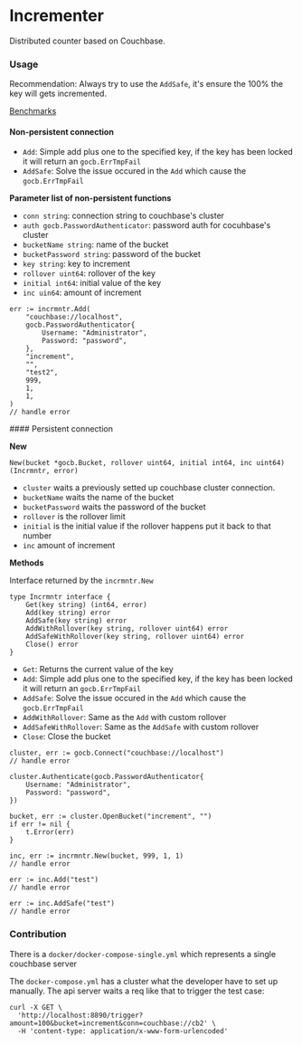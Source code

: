 # Incrementer

Distributed counter based on Couchbase.

### Usage

Recommendation: Always try to use the `AddSafe`, it's ensure the 100% the key will gets incremented.

[Benchmarks](benchmark.md)

#### Non-persistent connection

- `Add`: Simple add plus one to the specified key, if the key has been locked it will return an `gocb.ErrTmpFail`
- `AddSafe`: Solve the issue occured in the `Add` which cause the `gocb.ErrTmpFail`

**Parameter list of non-persistent functions**

- `conn string`: connection string to couchbase's cluster
- `auth gocb.PasswordAuthenticator`: password auth for cocuhbase's cluster
- `bucketName string`: name of the bucket
- `bucketPassword string`: password of the bucket
- `key string`: key to increment
- `rollover uint64`: rollover of the key
- `initial int64`: initial value of the key
- `inc uin64`: amount of increment

```
err := incrmntr.Add(
	"couchbase://localhost",
	gocb.PasswordAuthenticator{
		Username: "Administrator",
		Password: "password",
	},
	"increment",
	"",
	"test2",
	999,
	1,
	1,
)
// handle error
```

#### Persistent connection

**New**

```
New(bucket *gocb.Bucket, rollover uint64, initial int64, inc uint64) (Incrmntr, error)
```

- `cluster` waits a previously setted up couchbase cluster connection.
- `bucketName` waits the name of the bucket
- `bucketPassword` waits the password of the bucket
- `rollover` is the rollover limit
- `initial` is the initial value if the rollover happens put it back to that number
- `inc` amount of increment

**Methods**

Interface returned by the `incrmntr.New`

```
type Incrmntr interface {
	Get(key string) (int64, error)
	Add(key string) error
	AddSafe(key string) error
	AddWithRollover(key string, rollover uint64) error
	AddSafeWithRollover(key string, rollover uint64) error
	Close() error
}
```

- `Get`: Returns the current value of the key
- `Add`: Simple add plus one to the specified key, if the key has been locked it will return an `gocb.ErrTmpFail`
- `AddSafe`: Solve the issue occured in the `Add` which cause the `gocb.ErrTmpFail`
- `AddWithRollover`: Same as the `Add` with custom rollover
- `AddSafeWithRollover`: Same as the `AddSafe` with custom rollover
- `Close`: Close the bucket

```
cluster, err := gocb.Connect("couchbase://localhost")
// handle error

cluster.Authenticate(gocb.PasswordAuthenticator{
	Username: "Administrator",
	Password: "password",
})

bucket, err := cluster.OpenBucket("increment", "")
if err != nil {
	t.Error(err)
}

inc, err := incrmntr.New(bucket, 999, 1, 1)
// handle error

err := inc.Add("test")
// handle error

err := inc.AddSafe("test")
// handle error
```

### Contribution

There is a `docker/docker-compose-single.yml` which represents a single couchbase server

The `docker-compose.yml` has a cluster what the developer have to set up manually. The api server waits a req like that to trigger the test case:

```
curl -X GET \
  'http://localhost:8890/trigger?amount=100&bucket=increment&conn=couchbase://cb2' \
  -H 'content-type: application/x-www-form-urlencoded'
```

